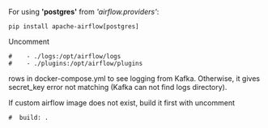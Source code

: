 

For using **'postgres'** from *'airflow.providers'*:

```angular2html
pip install apache-airflow[postgres]
```

Uncomment
```angular2html
#    - ./logs:/opt/airflow/logs
#    - ./plugins:/opt/airflow/plugins
``` 
rows in docker-compose.yml to see logging from Kafka. Otherwise, it gives secret_key error not matching (Kafka can not find logs directory).

If custom airflow image does not exist, build it first with uncomment
```angular2html
#  build: .
```